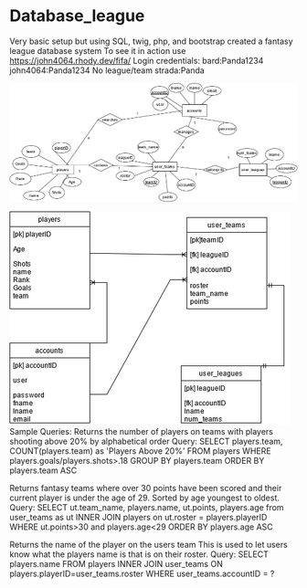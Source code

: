 # Database_league
 Very basic setup but using SQL, twig, php, and bootstrap created a fantasy league database system
 To see it in action use https://john4064.rhody.dev/fifa/
Login credentials:
bard:Panda1234
john4064:Panda1234
No league/team
strada:Panda

![ER DIAGRAM](ERDIAGRAM.png)

![Relational Database](Relational.png)
Sample Queries:
Returns the number of players on teams with players shooting above 20% by alphabetical order Query:
SELECT players.team, COUNT(players.team) as 'Players Above 20%' FROM players WHERE players.goals/players.shots>.18 GROUP BY players.team ORDER BY players.team ASC

Returns fantasy teams where over 30 points have been scored and their current player is under the age of 29. Sorted by age youngest to oldest. Query:
SELECT ut.team_name, players.name, ut.points, players.age from user_teams as ut INNER JOIN players on ut.roster = players.playerID WHERE ut.points>30 and players.age<29 ORDER BY players.age ASC

Returns the name of the player on the users team This is used to let users know what the players name is that is on their roster. Query:
SELECT players.name FROM players INNER JOIN user_teams ON players.playerID=user_teams.roster WHERE user_teams.accountID = ?
